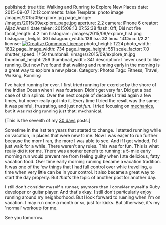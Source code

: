 published: true
title: Walking and Running to Explore New Places
date: 2015-09-07 12:12
comments: false
Template: photo
image: /images/2015/09/explore.jpg
page_image: /images/2015/09/explore_page.jpg
aperture: 2.2
camera: iPhone 6
creator: Aijaz Ansari
date_taken: 2015:08:13 07:52:38
flash: Off, Did not fire
focal_length: 4.2 mm
histogram: /images/2015/09/explore_hist.png
histogram_height: 50
histogram_width: 128
iso: 32
lens: "4.15mm f/2.2"
license: <a rel="license" href="http://creativecommons.org/licenses/by-nc-nd/3.0/deed.en_US"><img alt="Creative Commons License" style="border-width:0" src="http://i.creativecommons.org/l/by-nc-nd/3.0/88x31.png" /></a>
photo_height: 1224
photo_width: 1632
page_image_width: 734
page_image_height: 551
scale_factor: 7.0
shutter_speed: 1/150
thumbnail: /images/2015/09/explore_tn.jpg
thumbnail_height: 256
thumbnail_width: 341
description: I never used to like running. But now I've found that walking and running early in the morning is a great way to explore a new place.
Category: Photos
Tags: Fitness, Travel, Walking, Running

I've hated running for ever. I first tried running for exercise by the shore of the Indian Ocean when I was fourteen. Didn't get very far. Did get a bad case of shin splints. Over the next couple of decades I tried again a few times, but never really got into it. Every time I tried the result was the same: it was painful, frustrating, and just not _fun_. I tried focusing on [mechanics][], but it was making running just that: mechanical.

<!-- more -->

[This is the seventh of my [30 days][] posts.]

Sometime in the last ten years that started to change. I started running while on vacation, in places that were new to me. Now I was eager to run further because the more I ran, the more I was able to see. And if I got winded, I'd just walk for a while. There weren't any rules. This was for fun. This is what really did it for me. There was another benefit to running: a 5-mile early morning run would prevent me from feeling guilty when I ate delicious, fatty vacation food. Over time early morning running became a vacation tradition. It was one of the few things that I had full control over while travelling, a time when very little can be in your control. It also became a great way to start the day properly. But _that's_ the topic of another post for another day.

I still don't consider myself a runner, anymore than I consider myself a Ruby developer or guitar player. And that's okay. I still don't particularly enjoy running around my neighborhood. But I look forward to running when I'm on vacation. I may run once a month or so, just for kicks. But otherwise, it's my 'normal' workouts for me.
 
See you tomorrow.

[30 days]: /2015/08/31/30-days/
[mechanics]: http://www.runnersworld.com/run-faster/proper-running-form

